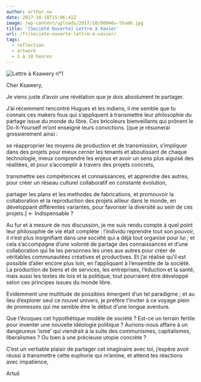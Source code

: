 ```yaml
---
author: arthur.sw
date: 2017-10-18T15:06:41Z
image: /wp-content/uploads/2017/10/00046u-thumb.jpg
title: '[Société Ouverte] Lettre à Xavier'
url: /fr/societe-ouverte-lettre-a-xavier/
tags:
  - reflection
  - artwork
  - 1 à 18 heures
---
```


![Lettre à Ksawery n°1](/wp-content/uploads/2017/10/00046u.jpg)

Cher Ksawery,

Je viens juste d’avoir une révélation que je dois absolument te partager.

J’ai récemment rencontré Hugues et les indiens, il me semble que tu connais ces makers fous qui s’appliquent à transmettre leur philosophie du partage issue du monde du libre. Ces bricoleurs bienveillants qui prônent le Do-It-Yourself m’ont enseigné leurs convictions. [que je résumerai grossierement ainsi :

se réapproprier les moyens de production et de transmission, s’impliquer dans des projets pour mieux cerner les tenants et aboutissant de chaque technologie, mieux comprendre les enjeux et avoir un sens plus aiguisé des réalitées, et pour s’accomplir à travers des projets concrets,
  
transmettre ses compétences et connaissances, et apprendre des autres, pour créer un réseau culturel collaboratif en constante évolution,
  
partager les plans et les methodes de fabrications, et promouvoir la collaboration et la reproduction des projets ailleur dans le monde, en développant différentes variantes, pour favoriser la diversité au sein de ces projets.] <- Indispensable ?
  
Au fur et à mesure de nos discussion, je me suis rendu compte à quel point leur philosophie de vie était complète : l’individu reprendre tout son pouvoir, il n’est plus insignifiant dans une société qui a déjà tout organisé pour lui ; et cela s’accompagne d’une volonté de partage des connaissances et d’une collaboration qui lie les personnes les unes aux autres pour créer de véritables communautées créatives et productives. Et j’ai réalisé qu’il est possible d’aller encore plus loin, en l’appliquant à l’ensemble de la société. La production de biens et de services, les entreprises, l’éduction et la santé, mais aussi les textes de lois et la politique, tout pourraient être développé selon ces principes issues du monde libre.

Evidemment une multitude de possibles émergent d’un tel paradigme ; et au lieu d’explorer seul ce nouvel univers, je préfère t’inviter à ce voyage plein de promesses qui me semble être le début d’une longue aventure.

Que t’évoques cet hypothétique modèle de société ? Est-ce un terrain fertile pour inventer une nouvelle idéologie politique ? Aurions-nous affaire à un dangeureux ‘isme’ qui viendrait à la suite des communismes, capitalismes, liberalismes ? Ou bien à une précieuse utopie concrète ?

C’est un vertiable plaisir de partager cet imaginaire avec toi, j’espère avoir réussi à transmettre cette euphorie qui m’anime, et attend tes réactions avec impatience,
  
Artuš